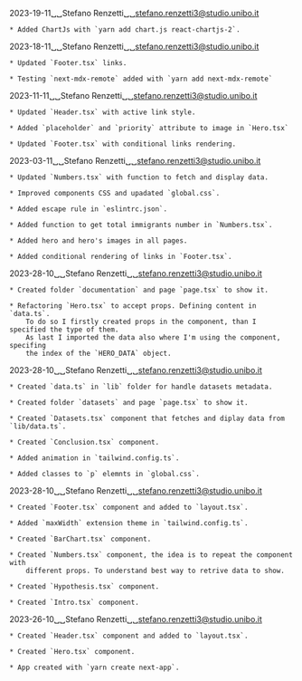2023-19-11␣␣Stefano Renzetti␣␣<stefano.renzetti3@studio.unibo.it>

    * Added ChartJs with `yarn add chart.js react-chartjs-2`.

2023-18-11␣␣Stefano Renzetti␣␣<stefano.renzetti3@studio.unibo.it>

    * Updated `Footer.tsx` links.

    * Testing `next-mdx-remote` added with `yarn add next-mdx-remote`

2023-11-11␣␣Stefano Renzetti␣␣<stefano.renzetti3@studio.unibo.it>

    * Updated `Header.tsx` with active link style.

    * Added `placeholder` and `priority` attribute to image in `Hero.tsx`

    * Updated `Footer.tsx` with conditional links rendering.

2023-03-11␣␣Stefano Renzetti␣␣<stefano.renzetti3@studio.unibo.it>

    * Updated `Numbers.tsx` with function to fetch and display data.

    * Improved components CSS and upadated `global.css`.

    * Added escape rule in `eslintrc.json`.

    * Added function to get total immigrants number in `Numbers.tsx`.

    * Added hero and hero's images in all pages.

    * Added conditional rendering of links in `Footer.tsx`.

2023-28-10␣␣Stefano Renzetti␣␣<stefano.renzetti3@studio.unibo.it>

    * Created folder `documentation` and page `page.tsx` to show it.

    * Refactoring `Hero.tsx` to accept props. Defining content in `data.ts`.
        To do so I firstly created props in the component, than I specified the type of them.
        As last I imported the data also where I'm using the component, specifing
        the index of the `HERO_DATA` object.

2023-28-10␣␣Stefano Renzetti␣␣<stefano.renzetti3@studio.unibo.it>

    * Created `data.ts` in `lib` folder for handle datasets metadata.

    * Created folder `datasets` and page `page.tsx` to show it.

    * Created `Datasets.tsx` component that fetches and diplay data from `lib/data.ts`.

    * Created `Conclusion.tsx` component.

    * Added animation in `tailwind.config.ts`.

    * Added classes to `p` elemnts in `global.css`.

2023-28-10␣␣Stefano Renzetti␣␣<stefano.renzetti3@studio.unibo.it>

    * Created `Footer.tsx` component and added to `layout.tsx`.

    * Added `maxWidth` extension theme in `tailwind.config.ts`.

    * Created `BarChart.tsx` component.

    * Created `Numbers.tsx` component, the idea is to repeat the component with
        different props. To understand best way to retrive data to show.

    * Created `Hypothesis.tsx` component.

    * Created `Intro.tsx` component.

2023-26-10␣␣Stefano Renzetti␣␣<stefano.renzetti3@studio.unibo.it>

    * Created `Header.tsx` component and added to `layout.tsx`.

    * Created `Hero.tsx` component.

    * App created with `yarn create next-app`.
